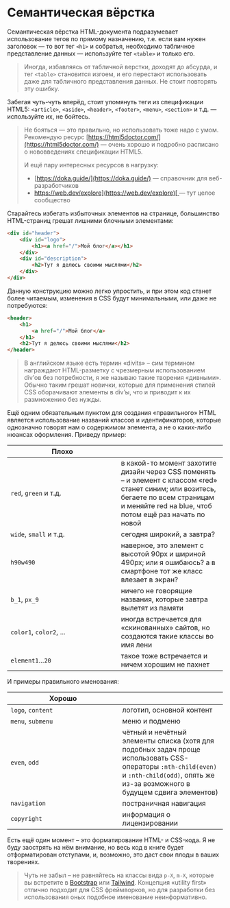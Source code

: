 # Семантическая вёрстка

Семантическая вёрстка HTML-документа подразумевает использование тегов по прямому назначению, т.е. если вам нужен заголовок — то вот тег `<h1>` и собратья, необходимо табличное представление данных — используйте тег `<table>` и только его.

> Иногда, избавляясь от табличной верстки, доходят до абсурда, и тег `<table>` становится изгоем, и его перестают использовать даже для табличного представления данных. Не стоит повторять эту ошибку.

Забегая чуть-чуть вперёд, стоит упомянуть теги из спецификации HTML5: `<article>`, `<aside>`, `<header>`, `<footer>`, `<menu>`, `<section>` и т.д. — используйте их, не бойтесь.

> Не бояться — это правильно, но использовать тоже надо с умом. Рекомендую ресурс [https://html5doctor.com/](https://html5doctor.com/) — очень хорошо и подробно расписано о нововведениях спецификации HTML5.
>
> И ещё пару интересных ресурсов в нагрузку:
>
> * [https://doka.guide/](https://doka.guide/) — справочник для веб-разработчиков
> * [https://web.dev/explore](https://web.dev/explore)[ ](https://web.dev/explore)— тут целое сообщество

Старайтесь избегать избыточных элементов на странице, большинство HTML-страниц грешат лишними блочными элементами:

```html
<div id="header">
    <div id="logo">
        <h1><a href="/">Мой блог</a></h1>
    </div>
    <div id="description">
        <h2>Тут я делюсь своими мыслями</h2>
    </div>
</div>
```

Данную конструкцию можно легко упростить, и при этом код станет более читаемым, изменения в CSS будут минимальными, или даже не потребуются:

```html
<header>
    <h1>
        <a href="/">Мой блог</a>
    </h1>
    <h2>Тут я делюсь своими мыслями</h2>
</header>
```

> В английском языке есть термин «divits» – сим термином награждают HTML-разметку с чрезмерным использованием div’ов без потребности, я же называю такие творения «дивными». Обычно таким грешат новички, которые для применения стилей CSS оборачивают элементы в div’ы, что и приводит к их размножению без нужды.

Ещё одним обязательным пунктом для создания «правильного» HTML является использование названий классов и идентификаторов, которые однозначно говорят нам о содержимом элемента, а не о каких-либо нюансах оформления. Приведу пример:

<table><thead><tr><th width="242">Плохо</th><th></th></tr></thead><tbody><tr><td><code>red</code>, <code>green</code> и т.д.</td><td>в какой-то момент захотите дизайн через CSS поменять – и элемент с классом «red» станет синим; или возитесь, бегаете по всем страницам и меняйте red на blue, чтоб потом ещё раз начать по новой</td></tr><tr><td><code>wide</code>, <code>small</code> и т.д.</td><td>сегодня широкий, а завтра?</td></tr><tr><td><code>h90w490</code></td><td>наверное, это элемент с высотой 90px и шириной 490px; или я ошибаюсь? а в смартфоне тот же класс влезает в экран?</td></tr><tr><td><code>b_1</code>, <code>px_9</code></td><td>ничего не говорящие названия, которые завтра вылетят из памяти</td></tr><tr><td><code>color1</code>, <code>color2</code>, ...</td><td>иногда встречается для «скинованных» сайтов, но создаются такие классы во имя лени</td></tr><tr><td><code>element1</code>...<code>20</code></td><td>такое тоже встречается и ничем хорошим не пахнет</td></tr></tbody></table>

И примеры правильного именования:

<table><thead><tr><th width="245">Хорошо</th><th></th></tr></thead><tbody><tr><td><code>logo</code>, <code>content</code></td><td>логотип, основной контент</td></tr><tr><td><code>menu</code>, <code>submenu</code></td><td>меню и подменю</td></tr><tr><td><code>even</code>, <code>odd</code></td><td>чётный и нечётный элементы списка (хотя для подобных задач проще использовать CSS-операторы <code>:nth-child(even)</code> и <code>:nth-child(odd)</code>, опять же из-за возможного в будущем сдвига элементов)</td></tr><tr><td><code>navigation</code></td><td>постраничная навигация</td></tr><tr><td><code>copyright</code></td><td>информация о лицензировании</td></tr></tbody></table>

Есть ещё один момент – это форматирование HTML- и CSS-кода. Я не буду заострять на нём внимание, но весь код в книге будет отформатирован отступами, и, возможно, это даст свои плоды в ваших творениях.

> Чуть не забыл – не равняйтесь на классы вида `p-X`, `m-X`, которые вы встретите в [Bootstrap](https://getbootstrap.com/) или [Tailwind](https://tailwindcss.com/). Концепция «utility first» отлично подходит для CSS фреймворков, но для разработки без использования оных подобное именование неинформативно.
